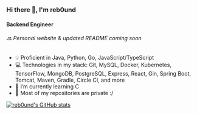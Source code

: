 ### Hi there 👋, I'm reb0und

#### Backend Engineer

###### 🔜 Personal website & updated README coming soon 

- 💡 Proficient in Java, Python, Go, JavaScript/TypeScript
- 💻 Technologies in my stack: Git, MySQL, Docker, Kubernetes, TensorFlow, MongoDB, PostgreSQL, Express, React, Gin, Spring Boot, Tomcat, Maven, Gradle, Circle CI, and more
- 🌱 I’m currently learning C
- 🚨 Most of my repositories are private :/



[![reb0und's GitHub stats](https://github-readme-stats.vercel.app/api?username=reb0und)](https://github.com/reb0und/github-readme-stats)
